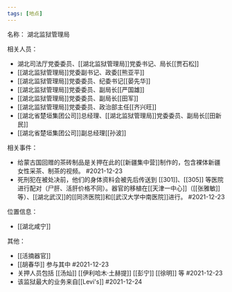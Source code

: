```yaml
---
tags: [地点]
---
```


名称：
湖北监狱管理局

相关人员：
- 湖北司法厅党委委员、[[湖北监狱管理局]]党委书记、局长[[贾石松]]
- [[湖北监狱管理局]]党委副书记、政委[[熊亚平]]
- [[湖北监狱管理局]]党委委员、纪委书记[[晏先华]]
- [[湖北监狱管理局]]党委委员、副局长[[严国雄]]
- [[湖北监狱管理局]]党委委员、副局长[[田军]]
- [[湖北监狱管理局]]党委委员、政治部主任[[齐兴旺]]
- [[湖北省楚垣集团公司]]总经理、[[湖北监狱管理局]]党委委员、副局长[[田新民]]
- [[湖北省楚垣集团公司]]副总经理[[孙波]]

相关事件：
- 给蒙古国回赠的茶砖制品是关押在此的[[新疆集中营]]制作的，包含裸体新疆女性采茶、制茶的视频。 #2021-12-23
- 死刑犯在被处决前，他们的身体资料会被先后传送到 [[301]]、[[305]] 等医院进行配对（尸肝、活肝价格不同）。器官的移植在[[天津一中心]]（[[张雅敏]]等）、[[湖北武汉]]的[[同济医院]]和[[武汉大学中南医院]]进行。 #2021-12-23 

位置信息：
- [[湖北咸宁]]

其他：
- [[活摘器官]]
- [[胡春华]] 参与其中 #2021-12-23 
- 关押人员包括 [[汤灿]] [[伊利哈木·土赫提]] [[彭宁]] [[徐明]] 等 #2021-12-23 
- 该监狱最大的业务来自[[Levi's]] #2021-12-24 
